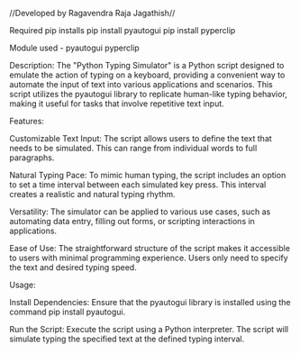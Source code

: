 //Developed by Ragavendra Raja Jagathish// 

Required pip installs
pip install pyautogui
pip install pyperclip

Module used - 
pyautogui
pyperclip

Description:
The "Python Typing Simulator" is a Python script designed to emulate the action of typing on a keyboard, providing a convenient way to automate the input of text into various applications and scenarios. This script utilizes the pyautogui library to replicate human-like typing behavior, making it useful for tasks that involve repetitive text input.

Features:

Customizable Text Input: The script allows users to define the text that needs to be simulated. This can range from individual words to full paragraphs.

Natural Typing Pace: To mimic human typing, the script includes an option to set a time interval between each simulated key press. This interval creates a realistic and natural typing rhythm.

Versatility: The simulator can be applied to various use cases, such as automating data entry, filling out forms, or scripting interactions in applications.

Ease of Use: The straightforward structure of the script makes it accessible to users with minimal programming experience. Users only need to specify the text and desired typing speed.

Usage:

Install Dependencies: Ensure that the pyautogui library is installed using the command pip install pyautogui.

Run the Script: Execute the script using a Python interpreter. The script will simulate typing the specified text at the defined typing interval.